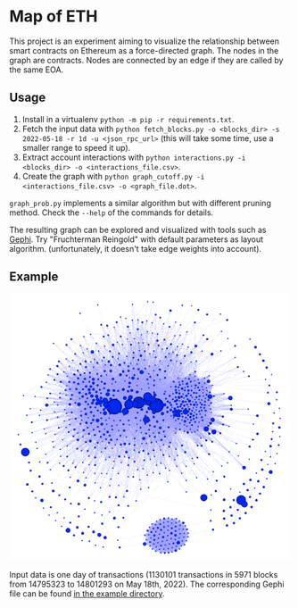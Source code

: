 # Map of ETH

This project is an experiment aiming to visualize the relationship between smart contracts on
Ethereum as a force-directed graph. The nodes in the graph are contracts. Nodes are connected by
an edge if they are called by the same EOA.

## Usage

1. Install in a virtualenv `python -m pip -r requirements.txt`.
2. Fetch the input data with `python fetch_blocks.py -o <blocks_dir> -s 2022-05-18 -r 1d -u <json_rpc_url>`
   (this will take some time, use a smaller range to speed it up).
3. Extract account interactions with `python interactions.py -i <blocks_dir> -o <interactions_file.csv>`.
4. Create the graph with `python graph_cutoff.py -i <interactions_file.csv> -o <graph_file.dot>`.

`graph_prob.py` implements a similar algorithm but with different pruning method. Check the
`--help` of the commands for details.

The resulting graph can be explored and visualized with tools such as [Gephi](https://gephi.org/). Try
"Fruchterman Reingold" with default parameters as layout algorithm. (unfortunately, it doesn't take
edge weights into account).

## Example

![graph](/example/graph.png)

Input data is one day of transactions (1130101 transactions in 5971 blocks from 14795323 to
14801293 on May 18th, 2022). The corresponding Gephi file can be found
[in the example directory](/example/example.gephi).
